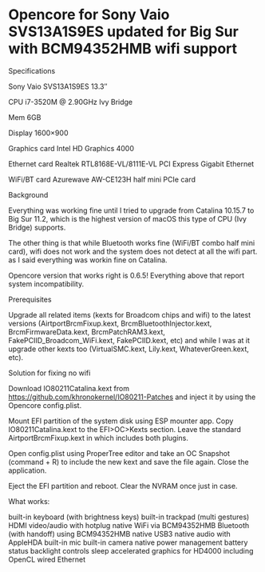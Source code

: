 # Opencore for Sony Vaio SVS13A1S9ES updated for Big Sur with BCM94352HMB wifi support


Specifications

Sony Vaio SVS13A1S9ES 13.3″

CPU i7-3520M @ 2.90GHz Ivy Bridge

Mem 6GB

Display 1600×900

Graphics card Intel HD Graphics 4000

Ethernet card Realtek RTL8168E-VL/8111E-VL PCI Express Gigabit Ethernet

WiFi/BT card Azurewave AW-CE123H half mini PCIe card


Background

Everything was working fine until I tried to upgrade from Catalina 10.15.7 to Big Sur 11.2, which is the highest version of macOS this type of CPU (Ivy Bridge) supports.


The other thing is that while Bluetooth works fine (WiFi/BT combo half mini card), wifi does not work and the system does not detect at all the wifi part. as I said everything was workin fine on Catalina.


Opencore version that works right is 0.6.5! Everything above that report system incompatibility.

Prerequisites

Upgrade all related items (kexts for Broadcom chips and wifi) to the latest versions (AirtportBrcmFixup.kext, BrcmBluetoothInjector.kext, BrcmFirmwareData.kext, BrcmPatchRAM3.kext, FakePCIID_Broadcom_WiFi.kext, FakePCIID.kext, etc) and while I was at it upgrade other kexts too (VirtualSMC.kext, Lily.kext, WhateverGreen.kext, etc). 


Solution for fixing no wifi

Download IO80211Catalina.kext from https://github.com/khronokernel/IO80211-Patches and inject it by using the Opencore config.plist.

Mount EFI partition of the system disk using ESP mounter app. Copy IO80211Catalina.kext to the EFI>OC>Kexts section. Leave the standard AirtportBrcmFixup.kext in which includes both plugins.

Open config.plist using ProperTree editor and take an OC Snapshot (command + R) to include the new kext and save the file again. Close the application.

Eject the EFI partition and reboot. Clear the NVRAM once just in case.

What works:

built-in keyboard (with brightness keys)
built-in trackpad (multi gestures)
HDMI video/audio with hotplug
native WiFi via BCM94352HMB
Bluetooth (with handoff) using BCM94352HMB
native USB3
native audio with AppleHDA
built-in mic
built-in camera
native power management
battery status
backlight controls
sleep
accelerated graphics for HD4000 including OpenCL
wired Ethernet

